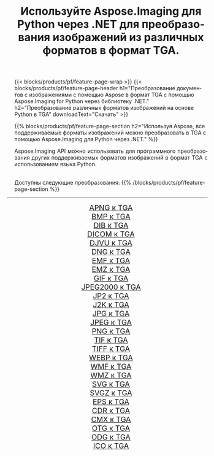 ﻿---
title: Используйте Aspose.Imaging для Python через .NET для преобразования изображений из различных форматов в формат TGA. 
weight: 3920
url: /ru/python-net/conversion/to/tga 
lang: ru
langdirlevel: 2
locales: zh-hans,ja,it,ru,de,es,fr,nl,id,lt,pl,pt,vi,tr,ko,zh-hant,ar,hi,th,sv,cs,uk,he
description: Вы можете использовать Aspose.Imaging for Python через библиотеку .NET для преобразования различных форматов в формат TGA.
---

{{< blocks/products/pf/feature-page-wrap >}}
{{< blocks/products/pf/feature-page-header h1="Преобразование документов с изображениями с помощью Aspose в формат TGA с помощью Aspose.Imaging for Python через библиотеку .NET." h2="Преобразование различных форматов изображений на основе Python в TGA" downloadText="Скачать" >}}


{{% blocks/products/pf/feature-page-section  h2="Используя Aspose, все поддерживаемые форматы изображений можно преобразовать в TGA с помощью Aspose.Imaging для Python через .NET." %}}
<p align=justify>Aspose.Imaging API можно использовать для программного преобразования других поддерживаемых форматов изображений в формат TGA с использованием языка Python.</p>
<br/>
Доступны следующие преобразования:
{{% /blocks/products/pf/feature-page-section %}}
<div class="container-fluid productfamilypage bg-gray">
    <div class="convertypes bg-gray agp-content section">
        <div class="container">
		<hr style="margin-left:-20px;"/>
		<div class="row other-converters" style="gap: 10px;font-size: 19px;text-align:center;">
		    <div class='col-md-2 other-converter remove-lp remove-rp'><a href="/imaging/ru/python-net/conversion/apng-to-tga" style="padding:15px;">APNG к TGA</a></div>
<div class='col-md-2 other-converter remove-lp remove-rp'><a href="/imaging/ru/python-net/conversion/bmp-to-tga" style="padding:15px;">BMP к TGA</a></div>
<div class='col-md-2 other-converter remove-lp remove-rp'><a href="/imaging/ru/python-net/conversion/dib-to-tga" style="padding:15px;">DIB к TGA</a></div>
<div class='col-md-2 other-converter remove-lp remove-rp'><a href="/imaging/ru/python-net/conversion/dicom-to-tga" style="padding:15px;">DICOM к TGA</a></div>
<div class='col-md-2 other-converter remove-lp remove-rp'><a href="/imaging/ru/python-net/conversion/djvu-to-tga" style="padding:15px;">DJVU к TGA</a></div>
<div class='col-md-2 other-converter remove-lp remove-rp'><a href="/imaging/ru/python-net/conversion/dng-to-tga" style="padding:15px;">DNG к TGA</a></div>
<div class='col-md-2 other-converter remove-lp remove-rp'><a href="/imaging/ru/python-net/conversion/emf-to-tga" style="padding:15px;">EMF к TGA</a></div>
<div class='col-md-2 other-converter remove-lp remove-rp'><a href="/imaging/ru/python-net/conversion/emz-to-tga" style="padding:15px;">EMZ к TGA</a></div>
<div class='col-md-2 other-converter remove-lp remove-rp'><a href="/imaging/ru/python-net/conversion/gif-to-tga" style="padding:15px;">GIF к TGA</a></div>
<div class='col-md-2 other-converter remove-lp remove-rp'><a href="/imaging/ru/python-net/conversion/jpeg2000-to-tga" style="padding:15px;">JPEG2000 к TGA</a></div>
<div class='col-md-2 other-converter remove-lp remove-rp'><a href="/imaging/ru/python-net/conversion/jp2-to-tga" style="padding:15px;">JP2 к TGA</a></div>
<div class='col-md-2 other-converter remove-lp remove-rp'><a href="/imaging/ru/python-net/conversion/j2k-to-tga" style="padding:15px;">J2K к TGA</a></div>
<div class='col-md-2 other-converter remove-lp remove-rp'><a href="/imaging/ru/python-net/conversion/jpg-to-tga" style="padding:15px;">JPG к TGA</a></div>
<div class='col-md-2 other-converter remove-lp remove-rp'><a href="/imaging/ru/python-net/conversion/jpeg-to-tga" style="padding:15px;">JPEG к TGA</a></div>
<div class='col-md-2 other-converter remove-lp remove-rp'><a href="/imaging/ru/python-net/conversion/png-to-tga" style="padding:15px;">PNG к TGA</a></div>
<div class='col-md-2 other-converter remove-lp remove-rp'><a href="/imaging/ru/python-net/conversion/tif-to-tga" style="padding:15px;">TIF к TGA</a></div>
<div class='col-md-2 other-converter remove-lp remove-rp'><a href="/imaging/ru/python-net/conversion/tiff-to-tga" style="padding:15px;">TIFF к TGA</a></div>
<div class='col-md-2 other-converter remove-lp remove-rp'><a href="/imaging/ru/python-net/conversion/webp-to-tga" style="padding:15px;">WEBP к TGA</a></div>
<div class='col-md-2 other-converter remove-lp remove-rp'><a href="/imaging/ru/python-net/conversion/wmf-to-tga" style="padding:15px;">WMF к TGA</a></div>
<div class='col-md-2 other-converter remove-lp remove-rp'><a href="/imaging/ru/python-net/conversion/wmz-to-tga" style="padding:15px;">WMZ к TGA</a></div>
<div class='col-md-2 other-converter remove-lp remove-rp'><a href="/imaging/ru/python-net/conversion/svg-to-tga" style="padding:15px;">SVG к TGA</a></div>
<div class='col-md-2 other-converter remove-lp remove-rp'><a href="/imaging/ru/python-net/conversion/svgz-to-tga" style="padding:15px;">SVGZ к TGA</a></div>
<div class='col-md-2 other-converter remove-lp remove-rp'><a href="/imaging/ru/python-net/conversion/eps-to-tga" style="padding:15px;">EPS к TGA</a></div>
<div class='col-md-2 other-converter remove-lp remove-rp'><a href="/imaging/ru/python-net/conversion/cdr-to-tga" style="padding:15px;">CDR к TGA</a></div>
<div class='col-md-2 other-converter remove-lp remove-rp'><a href="/imaging/ru/python-net/conversion/cmx-to-tga" style="padding:15px;">CMX к TGA</a></div>
<div class='col-md-2 other-converter remove-lp remove-rp'><a href="/imaging/ru/python-net/conversion/otg-to-tga" style="padding:15px;">OTG к TGA</a></div>
<div class='col-md-2 other-converter remove-lp remove-rp'><a href="/imaging/ru/python-net/conversion/odg-to-tga" style="padding:15px;">ODG к TGA</a></div>
<div class='col-md-2 other-converter remove-lp remove-rp'><a href="/imaging/ru/python-net/conversion/ico-to-tga" style="padding:15px;">ICO к TGA</a></div>
                </div>
        </div>
    </div>
</div>
<br/>

